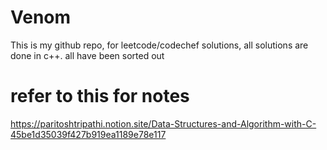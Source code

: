 # Venom 
This is my github repo, for leetcode/codechef solutions, all solutions are done in c++. all have been sorted out

# refer to this for notes 
https://paritoshtripathi.notion.site/Data-Structures-and-Algorithm-with-C-45be1d35039f427b919ea1189e78e117

